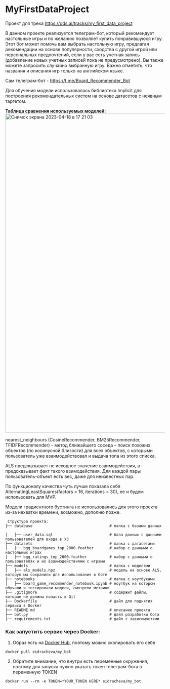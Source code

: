 # MyFirstDataProject
Проект для трека https://ods.ai/tracks/my_first_data_project

В данном проекте реализуется телеграм-бот, который рекомендует настольные игры и по желанию позволяет купить понравившуюся игру. Этот бот может помочь вам выбрать настольную игру, предлагая рекомендации на основе популярности, сходства с другой игрой или персональных предпочтений, если у вас есть учетная запись (добавление новых учетных записей пока не предусмотрено). Вы также можете запросить случайно выбранную игру. Важно отметить, что названия и описания игр только на английском языке.

Сам телеграм-бот - https://t.me/Board_Recommender_Bot 

Для обучения модели использовалась библиотека Implicit для построения рекомендательных систем на основе датасетов с неявным таргетом.

<b>Таблица сравнения используемых моделей:</b>
<img width="1008" alt="Снимок экрана 2023-04-18 в 17 21 03" src="https://user-images.githubusercontent.com/122459598/232806988-5602419b-c27f-430e-bdb6-e97ac98fb412.png">

nearest_neighbours (CosineRecommender, BM25Recommender, TFIDFRecommender) - метод ближайшего соседа – поиск похожих объектов (по косинусной близости) для всех объектов, с которыми пользователь уже взаимодействовал и выдача топа из этого списка.

ALS предсказывает не исходное значение взаимодействия, а предсказывает факт такого взимодействия. Для каждой пары пользователь-объект есть вес, даже для неизвестных пар.

По функционалу качества чуть лучше показала себя AlternatingLeastSquares(factors = 16, iterations = 30), ее и будем использовать для MVP.

Модели градиентного бустинга не использовались для этого проекта из-за нехватки времени, возможно, дополню позже.

<pre><code> Структура проекта:
├── database                                  # папка с базами данных <br>
│   ├── user_data.sql                         # база данных с данными пользователей для входа в УЗ
├── datasets                                  # папка с датасетами
│   ├── bgg_boardgames_top_2000.feather       # набор с данными о настольных играх
│   ├── bgg_ratings_top_2000.feather          # набор с данными о пользователях и их взаимодействиями с играми
├── models                                    # папка с моделями
│   ├── als_models.npz                        # модель на основе ALS, которую мы сохранили для использования в боте
├── notebooks                                 # папка c ноутбуками
│   ├── board_game_recommender_notebook.ipynb # ноутбук на котором обучали и тестировали модели, смотрели метрики
├── .gitignore                                # содержит файлы, которые не должны попасть в Git
├── Dockerfile                                # файл для поднятия сервиса в Docker 
├── README.md                                 # описание проекта
├── bot.py                                    # файл разработки бота
├── requirements.txt                          # файл с зависимостями
</code></pre>

<h3>Как запустить сервис через Docker:</h3>

1. Образ есть на <a href="https://hub.docker.com/r/eidracheva/my_bot">Docker Hub<a>, поэтому можно скопировать его себе
<pre><code>docker pull eidracheva/my_bot</code></pre>
2. Обратите внимание, что внутри есть переменные окружения, поэтому для запуска нужно указать токен телеграм-бота в переменную TOKEN
<pre><code>docker run --rm -e TOKEN=*YOUR_TOKEN HERE* eidracheva/my_bot</code></pre>


